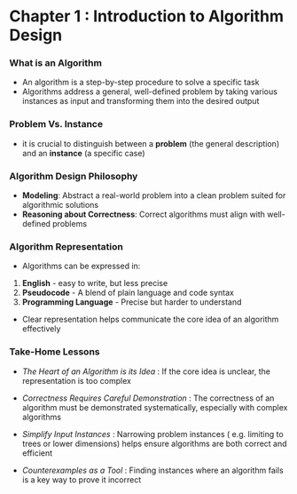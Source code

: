 # Chapter 1 : Introduction to Algorithm Design


### What is an Algorithm

- An algorithm is a step-by-step procedure to solve a specific task
- Algorithms address a general, well-defined problem by taking various instances as input and transforming them into the desired output


### Problem Vs. Instance

* it is crucial to distinguish between a **problem** (the general description) and an **instance** (a specific case)


### Algorithm Design Philosophy

* **Modeling**: Abstract a real-world problem into a clean problem suited for algorithmic solutions
* **Reasoning about Correctness**: Correct algorithms must align with well-defined problems


### Algorithm Representation

* Algorithms can be expressed in:

1. **English** - easy to write, but less precise
2. **Pseudocode** - A blend of plain language and code syntax
3. **Programming Language** - Precise but harder to understand

* Clear representation helps communicate the core idea of an algorithm effectively


### Take-Home Lessons

* *The Heart of an Algorithm is its Idea* : If the core idea is unclear, the representation is too complex


* *Correctness Requires Careful Demonstration* : The correctness of an algorithm must be demonstrated systematically, especially with complex algorithms


* *Simplify Input Instances* : Narrowing problem instances ( e.g. limiting to trees or lower dimensions) helps ensure algorithms are both correct and efficient


* *Counterexamples as a Tool* : Finding instances where an algorithm fails is a key way to prove it incorrect
